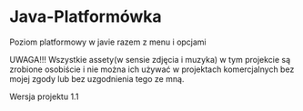 # Java-Platformówka
Poziom platformowy w javie razem z menu i opcjami

UWAGA!!! Wszystkie assety(w sensie zdjęcia i muzyka) w tym projekcie są zrobione osobiście i nie można ich używać w projektach komercjalnych bez mojej zgody lub bez uzgodnienia tego ze mną.

Wersja projektu 1.1
